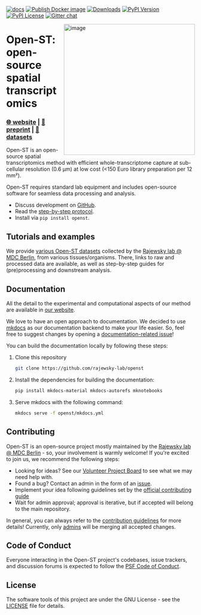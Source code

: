 [![docs](https://github.com/rajewsky-lab/openst/actions/workflows/docs.yml/badge.svg)](https://github.com/rajewsky-lab/openst/actions/workflows/docs.yml)
[![Publish Docker image](https://github.com/rajewsky-lab/openst/actions/workflows/docker_hub.yml/badge.svg)](https://github.com/rajewsky-lab/openst/actions/workflows/docker_hub.yml)
[![Downloads](https://pepy.tech/badge/openst)](https://pepy.tech/project/openst)
[![PyPI Version](https://img.shields.io/pypi/v/openst.svg)](https://pypi.org/project/openst)
[![PyPI License](https://img.shields.io/pypi/l/openst.svg)](https://pypi.org/project/openst)
[![Gitter chat](https://badges.gitter.im/openst/community.png)](https://gitter.im/openst/community)

<img
  src="https://raw.githubusercontent.com/rajewsky-lab/openst/5617df9d35341778487d4c623eaac53b61000006/docs/static/img/openst_logo_color.png"
  class="dark-light" align="right" width="350" alt="image"
/>

# Open-ST: open-source spatial transcriptomics

### [🌐 website](https://rajewsky-lab.github.io/openst/latest) | [📜 preprint](https://www.biorxiv.org/content/10.1101/2023.12.22.572554v1) | [🐁 datasets](https://rajewsky-lab.github.io/openst/latest/examples/datasets/)

Open-ST is an open-source spatial transcriptomics method 
with efficient whole-transcriptome capture at sub-cellular resolution (0.6 μm) at low cost 
(<150 Euro library preparation per 12 mm²).

Open-ST requires standard lab equipment
and includes open-source software for seamless data processing and analysis.

- Discuss development on [GitHub](https://github.com/rajewsky-lab/openst).
- Read the [step-by-step protocol](https://rajewsky-lab.github.io/openst/latest/introduction/).
- Install via `pip install openst`.

## Tutorials and examples
We provide [various Open-ST datasets](https://rajewsky-lab.github.io/openst/examples/getting_started/) collected by the [Rajewsky lab @ MDC Berlin](https://www.mdc-berlin.de/n-rajewsky), from various tissues/organisms.
There, links to raw and processed data are available, as well as step-by-step guides for (pre)processing and downstream analysis. 

## Documentation
All the detail to the experimental and computational aspects of our method are available in [our website](https://rajewsky-lab.github.io/openst/).

We love to have an open approach to documentation. We decided to use [mkdocs](https://github.com/mkdocs/mkdocs) as our documentation backend 
to make your life easier. So, feel free to suggest changes by opening a 
[documentation-related issue](https://github.com/rajewsky-lab/openst/issues/new?assignees=&labels=docs&template=&title=)!

You can build the documentation locally by following these steps:
1. Clone this repository
   ```sh
   git clone https://github.com/rajewsky-lab/openst
   ```
2. Install the dependencies for building the documentation:
   ```sh
   pip install mkdocs-material mkdocs-autorefs mknotebooks
   ```
3. Serve mkdocs with the following command:
   ```sh
   mkdocs serve -f openst/mkdocs.yml
   ```

## Contributing
Open-ST is an open-source project mostly maintained by the [Rajewsky lab @ MDC Berlin](https://www.mdc-berlin.de/n-rajewsky) - so, your involvement is warmly welcome! 
If you're excited to join us, we recommend the following steps:

- Looking for ideas? See our [Volunteer Project Board](https://github.com/orgs/rajewsky-lab/projects/1) to see what we may need help with.
- Found a bug? Contact an admin in the form of an [issue](https://github.com/rajewsky-lab/openst/issues/new?assignees=&labels=&template=bug-report.md&title=).
- Implement your idea following guidelines set by the [official contributing guide](CONTRIBUTING.md)
- Wait for admin approval; approval is iterative, but if accepted will belong to the main repository.

In general, you can always refer to the [contribution guidelines](CONTRIBUTING.md) for more details!
Currently, only [admins](https://github.com/orgs/rajewsky-lab/people) will be merging all accepted changes.

## Code of Conduct
Everyone interacting in the Open-ST project's codebases, issue trackers, and discussion forums is expected to follow the [PSF Code of Conduct](https://www.python.org/psf/conduct/).

## License
The software tools of this project are under the GNU License - see the [LICENSE](LICENSE) file for details.
